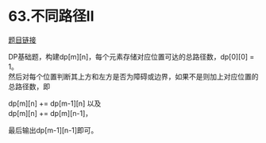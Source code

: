 # 63.不同路径II

[题目链接](https://leetcode-cn.com/problems/unique-paths-ii/)    

DP基础题，构建dp[m][n]，每个元素存储对应位置可达的总路径数，dp[0][0] = 1。  
然后对每个位置判断其上方和左方是否为障碍或边界，如果不是则加上对应位置的总路径数，即  

dp[m][n] += dp[m-1][n] 以及   
dp[m][n] += dp[m][n-1]，  

最后输出dp[m-1][n-1]即可。
